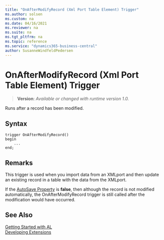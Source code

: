 ```yaml
---
title: "OnAfterModifyRecord (Xml Port Table Element) Trigger"
ms.author: solsen
ms.custom: na
ms.date: 04/16/2021
ms.reviewer: na
ms.suite: na
ms.tgt_pltfrm: na
ms.topic: reference
ms.service: "dynamics365-business-central"
author: SusanneWindfeldPedersen
---
```

[//]: # (START>DO_NOT_EDIT)
[//]: # (IMPORTANT:Do not edit any of the content between here and the END>DO_NOT_EDIT.)
[//]: # (Any modifications should be made in the .xml files in the ModernDev repo.)

# OnAfterModifyRecord (Xml Port Table Element) Trigger
> **Version**: _Available or changed with runtime version 1.0._

Runs after a record has been modified.


## Syntax
```
trigger OnAfterModifyRecord()
begin
    ...
end;
```



[//]: # (IMPORTANT: END>DO_NOT_EDIT)

## Remarks  
 This trigger is used when you import data from an XMLport and then update an existing record in a table with the data from the XMLport.  

 If the [AutoSave Property](../properties/devenv-autosave-property.md) is **false**, then although the record is not modified automatically, the OnAfterModifyRecord trigger is still called after the modification would have occurred.  

## See Also  
[Getting Started with AL](../../devenv-get-started.md)  
[Developing Extensions](../../devenv-dev-overview.md)  
